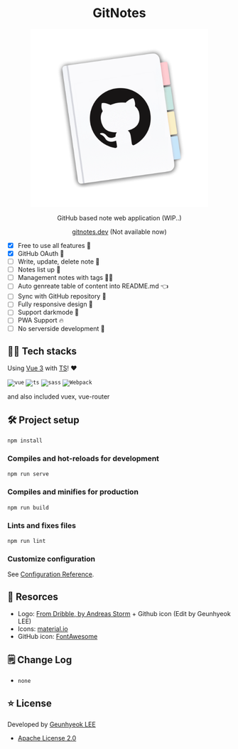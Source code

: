 <div align="center">

# GitNotes

<img src="./logo.png" width="400">

GitHub based note web application (WIP..)

[gitnotes.dev](https://gitnotes.dev) (Not available now)

</div>

- [x] Free to use all features 🥰
- [x] GitHub OAuth 🔐
- [ ] Write, update, delete note 📝
- [ ] Notes list up 👀
- [ ] Management notes with tags 👨‍💻
- [ ] Auto genreate table of content into README.md 👈
- [ ] Sync with GitHub repository 🔄
- [ ] Fully responsive design 📱
- [ ] Support darkmode 🌚
- [ ] PWA Support 🔥
- [ ] No serverside development 🎉

## 👨‍💻 Tech stacks

Using [Vue 3](https://github.com/vuejs/vue-next) with [TS](https://github.com/microsoft/TypeScript)! ❤️

<code><img alt="vue" src="https://user-images.githubusercontent.com/26512984/88481837-ac3ed900-cf98-11ea-8a23-b53146870c81.jpg" width="32"></code>
<code><img alt="ts" src="https://user-images.githubusercontent.com/26512984/88481840-ae089c80-cf98-11ea-84f5-27da9f22c606.jpg" width="32"></code>
<code><img alt="sass" src="https://user-images.githubusercontent.com/26512984/88482103-2754bf00-cf9a-11ea-9e2f-075735d3db3c.jpg" width="32"></code>
<code><img alt="Webpack" src="https://user-images.githubusercontent.com/26512984/88482177-a21dda00-cf9a-11ea-82ad-d2dede682d37.jpg" width="32"></code>

and also included vuex, vue-router

## 🛠 Project setup

```
npm install
```

### Compiles and hot-reloads for development

```
npm run serve
```

### Compiles and minifies for production

```
npm run build
```

### Lints and fixes files

```
npm run lint
```

### Customize configuration

See [Configuration Reference](https://cli.vuejs.org/config/).

## 🎨 Resorces

- Logo: [From Dribble, by Andreas Storm](https://dribbble.com/shots/10878981-Notion-Replacement-Icon) + Github icon (Edit by Geunhyeok LEE)
- Icons: [material.io](https://material.io/resources/icons)
- GitHub icon: [FontAwesome](https://fontawesome.com/license)

## 🗒 Change Log

- `none`

## ⭐️ License

Developed by [Geunhyeok LEE](https://github.com/leegeunhyeok)

- [Apache License 2.0](./LICENSE)
